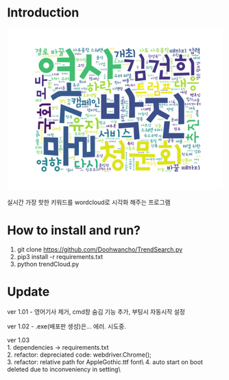 
# Introduction

![Alt text](./sample.png?raw=true "sample_image")

실시간 가장 핫한 키워드를 wordcloud로 시각화 해주는 프로그램



# How to install and run?
1. git clone https://github.com/Doohwancho/TrendSearch.py
2. pip3 install -r requirements.txt
3. python trendCloud.py


# Update

ver 1.01
    - 영어기사 제거, cmd창 숨김 기능 추가, 부팅시 자동시작 설정

ver 1.02
    - .exe(배포판 생성)은... 에러. 시도중.

ver 1.03\
    1. dependencies -> requirements.txt\
    2. refactor: depreciated code: webdriver.Chrome();\
    3. refactor: relative path for AppleGothic.ttf font\ 
    4. auto start on boot deleted due to inconveniency in setting\
